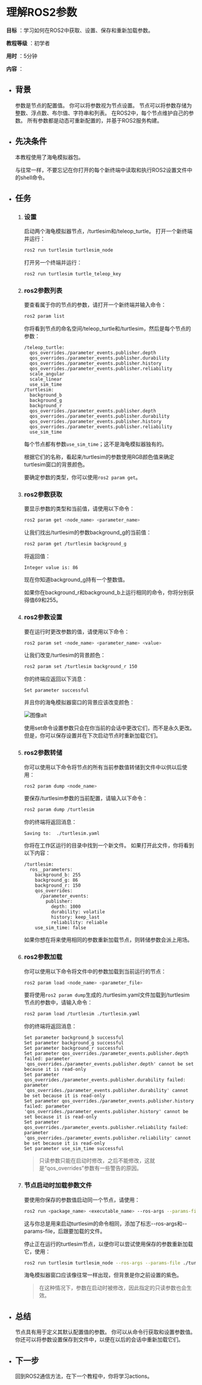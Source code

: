 # 理解ROS2参数



**目标** ：学习如何在ROS2中获取、设置、保存和重新加载参数。

**教程等级** ：初学者

**用时** ：5分钟

**内容** ：



- ## 背景

    参数是节点的配置值。 
    你可以将参数视为节点设置。 
    节点可以将参数存储为整数、浮点数、布尔值、字符串和列表。 
    在ROS2中，每个节点维护自己的参数。
    所有参数都是动态可重新配置的，并基于ROS2服务构建。

- ## 先决条件

    本教程使用了海龟模拟器包。

    与往常一样，不要忘记在你打开的每个新终端中读取和执行ROS2设置文件中的shell命令。

- ## 任务

    1. ### 设置

        启动两个海龟模拟器节点，/turtlesim和/teleop_turtle。
        打开一个新终端并运行：
        
        ```bash
        ros2 run turtlesim turtlesim_node
        ```
        
        打开另一个终端并运行：
        
        ```bash
        ros2 run turtlesim turtle_teleop_key
        ```
        
        
        
    2. ### ros2参数列表

        要查看属于你的节点的参数，请打开一个新终端并输入命令：
        
        ```bash
        ros2 param list
        ```
        
        你将看到节点的命名空间/teleop_turtle和/turtlesim，然后是每个节点的参数：
        
        ```
        /teleop_turtle:
          qos_overrides./parameter_events.publisher.depth
          qos_overrides./parameter_events.publisher.durability
          qos_overrides./parameter_events.publisher.history
          qos_overrides./parameter_events.publisher.reliability
          scale_angular
          scale_linear
          use_sim_time
        /turtlesim:
          background_b
          background_g
          background_r
          qos_overrides./parameter_events.publisher.depth
          qos_overrides./parameter_events.publisher.durability
          qos_overrides./parameter_events.publisher.history
          qos_overrides./parameter_events.publisher.reliability
          use_sim_time
        ```
        
        每个节点都有参数```use_sim_time```；这不是海龟模拟器独有的。

        根据它们的名称，看起来/turtlesim的参数使用RGB颜色值来确定turtlesim窗口的背景颜色。

        要确定参数的类型，你可以使用```ros2 param get```。
        
        
        
    3. ### ros2参数获取

        要显示参数的类型和当前值，请使用以下命令：
        
        ```bash
        ros2 param get <node_name> <parameter_name>
        ```
        
        让我们找出/turtlesim的参数background_g的当前值：
        
        ```bash
        ros2 param get /turtlesim background_g
        ```
        
        将返回值：
        
        ```
        Integer value is: 86
        ```
        
        现在你知道background_g持有一个整数值。

        如果你在background_r和background_b上运行相同的命令，你将分别获得值69和255。
        
        
        
    4. ### ros2参数设置

        要在运行时更改参数的值，请使用以下命令：
        
        ```bash
        ros2 param set <node_name> <parameter_name> <value>
        ```
        
        让我们改变/turtlesim的背景颜色：
        
        ```bash
        ros2 param set /turtlesim background_r 150
        ```
        
        你的终端应返回以下消息：
        
        ```
        Set parameter successful
        ```
        
        并且你的海龟模拟器窗口的背景应该改变颜色：
        
        ![图像alt](http://docs.ros.org/en/galactic/_images/set.png)
        
        使用set命令设置参数只会在你当前的会话中更改它们，而不是永久更改。 
        但是，你可以保存设置并在下次启动节点时重新加载它们。
        
        
        
    5. ### ros2参数转储

        你可以使用以下命令将节点的所有当前参数值转储到文件中以供以后使用：
        
        ```bash
        ros2 param dump <node_name>
        ```
        
        要保存/turtlesim参数的当前配置，请输入以下命令：
        
        ```bash
        ros2 param dump /turtlesim
        ```
        
        你的终端将返回消息：
        
        ```
        Saving to:  ./turtlesim.yaml
        ```
        
        你将在工作区运行的目录中找到一个新文件。 
        如果打开此文件，你将看到以下内容：
        
        ```
        /turtlesim:
          ros__parameters:
            background_b: 255
            background_g: 86
            background_r: 150
            qos_overrides:
              /parameter_events:
                publisher:
                  depth: 1000
                  durability: volatile
                  history: keep_last
                  reliability: reliable
            use_sim_time: false
        ```
        
        如果你想在将来使用相同的参数重新加载节点，则转储参数会派上用场。
        
        
        
    6. ### ros2参数加载

        你可以使用以下命令将文件中的参数加载到当前运行的节点：
        
        ```bash
        ros2 param load <node_name> <parameter_file>
        ```
        
        要将使用```ros2 param dump```生成的./turtlesim.yaml文件加载到/turtlesim 节点的参数中，请输入命令：
        
        ```bash
        ros2 param load /turtlesim ./turtlesim.yaml
        ```
        
        你的终端将返回消息：
        
        ```
        Set parameter background_b successful
        Set parameter background_g successful
        Set parameter background_r successful
        Set parameter qos_overrides./parameter_events.publisher.depth failed: parameter 'qos_overrides./parameter_events.publisher.depth' cannot be set because it is read-only
        Set parameter qos_overrides./parameter_events.publisher.durability failed: parameter 'qos_overrides./parameter_events.publisher.durability' cannot be set because it is read-only
        Set parameter qos_overrides./parameter_events.publisher.history failed: parameter 'qos_overrides./parameter_events.publisher.history' cannot be set because it is read-only
        Set parameter qos_overrides./parameter_events.publisher.reliability failed: parameter 'qos_overrides./parameter_events.publisher.reliability' cannot be set because it is read-only
        Set parameter use_sim_time successful
        ```
        
        > 只读参数只能在启动时修改，之后不能修改，这就是“qos_overrides”参数有一些警告的原因。
        
        
        
    7. ### 节点启动时加载参数文件

        要使用你保存的参数值启动同一个节点，请使用：
        
        ```bash
        ros2 run <package_name> <executable_name> --ros-args --params-file <file_name>
        ```
        
        这与你总是用来启动turtlesim的命令相同，添加了标志--ros-args和--params-file，后跟要加载的文件。

        停止正在运行的turtlesim节点，以便你可以尝试使用保存的参数重新加载它，使用：
        
        ```bash
        ros2 run turtlesim turtlesim_node --ros-args --params-file ./turtlesim.yaml
        ```
        
        海龟模拟器窗口应该像往常一样出现，但背景是你之前设置的紫色。
        
        > 在这种情况下，参数在启动时被修改，因此指定的只读参数也会生效。



- ## 总结

    节点具有用于定义其默认配置值的参数。
    你可以从命令行获取和设置参数值。
    你还可以将参数设置保存到文件中，以便在以后的会话中重新加载它们。
    

- ## 下一步

    回到ROS2通信方法，在下一个教程中，你将学习actions。
    
    
